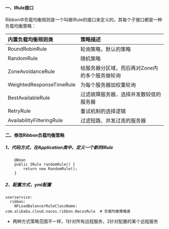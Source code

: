 #### 一、IRule接口
Ribbon中负载均衡规则是一个叫做IRule的接口来定义的，其每个子接口都是一种负载均衡策略：


| 内置负载均衡规则类 |  策略描述 |
| :-----|  :----- |
| RoundRobinRule |  轮询策略，默认的策略 |
| RandomRule |  随机策略 |
| ZoneAvoidanceRule |  给服务器分区域，而后再对Zone内的多个服务做轮询 |
| WeightedResponseTimeRule |  为每个服务器加权重轮询 |
| BestAvailableRule |  过滤故障服务器，选择并发数较低的服务器 |
| RetryRule |  重试机制的选择逻辑 |
| AvailabilityFilteringRule |  过滤短路、并发过高的服务器 |



#### 二、修改Ribbon负载均衡策略
##### 1、代码方式，在Application类中，定义一个新的IRule

```
    @Bean
    public IRule randomRule() {
        return new RandomRule();
    }
```

##### 2、配置方式，yml配置

```
userservice:
  ribbon:
    NFLoadBalancerRuleClassName: com.alibaba.cloud.nacos.ribbon.NacosRule  # 负载均衡策略类
```

* 两种方式策略范围不一样，1针对所有远程服务，2针对配置的某个远程服务